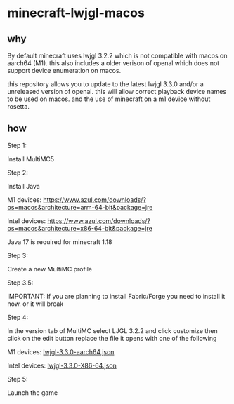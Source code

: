 # minecraft-lwjgl-macos

## why
By default minecraft uses lwjgl 3.2.2 which is not compatible with macos on aarch64 (M1).
this also includes a older verison of openal which does not support device enumeration on macos.

this repository allows you to update to the latest lwjgl 3.3.0 and/or a unreleased version of openal.
this will allow correct playback device names to be used on macos.
and the use of minecraft on a m1 device without rosetta.

## how

Step 1:

Install MultiMC5

Step 2:

Install Java

M1 devices: https://www.azul.com/downloads/?os=macos&architecture=arm-64-bit&package=jre

Intel devices: https://www.azul.com/downloads/?os=macos&architecture=x86-64-bit&package=jre

Java 17 is required for minecraft 1.18

Step 3:

Create a new MultiMC profile

Step 3.5:

IMPORTANT:
If you are planning to install Fabric/Forge you need to install it now. or it will break


Step 4:

In the version tab of MultiMC select LJGL 3.2.2 and click customize
then click on the edit button
replace the file it opens with one of the following

M1 devices: [lwjgl-3.3.0-aarch64.json](lwjgl-3.3.0-aarch64.json)

Intel devices: [lwjgl-3.3.0-X86-64.json](lwjgl-3.3.0-X86-64.json)

Step 5:

Launch the game
